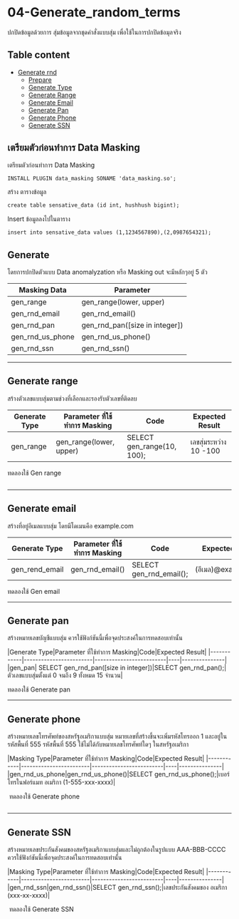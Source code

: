# 04-Generate_random_terms
ปกปิดข้อมูลด้วยการ สุ่มข้อมูลจากชุดคำสั่งแบบสุ่ม เพื่อใช้ในการปกปิดข้อมุลจริง

## Table content

- [Generate rnd](#04-generate_random_terms)
    - [Prepare](#เตรียมตัวก่อนทำการ-data-masking)
    - [Generate Type](#generate)
    - [Generate Range](#generate-range)
    - [Generate Email](#generate-email)
    - [Generate Pan](#generate-pan)
    - [Generate Phone](#generate-phone)
    - [Generate SSN](#generate-ssn)
    
## เตรียมตัวก่อนทำการ Data Masking

เตรียมตัวก่อนทำการ Data Masking
``````markdown
INSTALL PLUGIN data_masking SONAME 'data_masking.so';
``````

สร้าง ตารางข้อมูล
``````markdown
create table sensative_data (id int, hushhush bigint);
``````

Insert ข้อมูลลงไปในตาราง
``````markdown
insert into sensative_data values (1,1234567890),(2,0987654321);
``````

## Generate
โดยการปกปิดตัวแบบ Data anomalyzation หรือ Masking out จะมีหลักๆอยู่ 5 ตัว

|Masking Data  | Parameter |
|--------------|-------------|
|gen_range| gen_range(lower, upper) |
|gen_rnd_email| gen_rnd_email() |
|gen_rnd_pan| gen_rnd_pan([size in integer])|
|gen_rnd_us_phone| gen_rnd_us_phone() |
|gen_rnd_ssn| gen_rnd_ssn() |

---
## Generate range
สร้างตัวเลขแบบสุ่มตามช่วงที่เลือกและรองรับตัวเลขที่ติดลบ

|Generate Type|Parameter ที่ใช้ทำการ Masking|Code|Expected Result|
|------------|-------------------------|----|---------------|
|gen_range|gen_range(lower, upper)|SELECT gen_range(10, 100);|เลขสุ่มระหว่าง 10 -100|

ทดลองใช้ Gen range

``````markdown

``````
---
## Generate email
สร้างที่อยู่อีเมลแบบสุ่ม โดยมีโดเมนคือ example.com

|Generate Type|Parameter ที่ใช้ทำการ Masking|Code|Expected Result|
|------------|-------------------------|----|---------------|
|gen_rend_email|gen_rnd_email() |SELECT gen_rnd_email();|(อีเมล)@example.com| 

ทดลองใช้ Gen email

---
## Generate pan
สร้างหมายเลขบัญชีแบบสุ่ม ควรใช้ฟังก์ชันนี้เพื่อจุดประสงค์ในการทดสอบเท่านั้น

|Generate Type|Parameter ที่ใช้ทำการ Masking|Code|Expected Result|
|------------|------------------------|-------------------------|----|---------------|
|gen_pan| SELECT gen_rnd_pan([size in integer])|SELECT gen_rnd_pan();|ตัวเลขแบบสุ่มตั้งแต่ 0 จนถึง 9 ทั้งหมด 15 จำนวน| 

ทดลองใช้ Generate pan

---
## Generate phone
สร้างหมายเลขโทรศัพท์ของสหรัฐอเมริกาแบบสุ่ม หมายเลขที่สร้างขึ้นจะเพิ่มรหัสโทรออก 1 และอยู่ในรหัสพื้นที่ 555 รหัสพื้นที่ 555 ใช้ไม่ได้กับหมายเลขโทรศัพท์ใดๆ ในสหรัฐอเมริกา

|Masking Type|Parameter ที่ใช้ทำการ Masking|Code|Expected Result|
|------------|------------------------|-------------------------|----|---------------|
|gen_rnd_us_phone|gen_rnd_us_phone()|SELECT gen_rnd_us_phone();|เบอร์โทรในฟอร์แมท อเมริกา (1-555-xxx-xxxx)| 

 ทดลองใช้ Generate phone
``````markdown

``````

---
## Generate SSN
สร้างหมายเลขประกันสังคมของสหรัฐอเมริกาแบบสุ่มและไม่ถูกต้องในรูปแบบ AAA-BBB-CCCC ควรใช้ฟังก์ชันนี้เพื่อจุดประสงค์ในการทดสอบเท่านั้น

|Masking Type|Parameter ที่ใช้ทำการ Masking|Code|Expected Result|
|------------|------------------------|-------------------------|----|---------------|
|gen_rnd_ssn|gen_rnd_ssn()|SELECT gen_rnd_ssn();|เลขประกันสังคมของ อเมริกา (xxx-xx-xxxx)| 

 ทดลองใช้ Generate SSN
``````markdown

``````